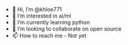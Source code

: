 - 👋 Hi, I’m @khloe771
- 👀 I’m interested in ai/ml
- 🌱 I’m currently learning python
- 💞️ I’m looking to collaborate on open source
- 📫 How to reach me - Not yet

<!---
khloe771/khloe771 is a ✨ special ✨ repository because its `README.md` (this file) appears on your GitHub profile.
You can click the Preview link to take a look at your changes.
--->

